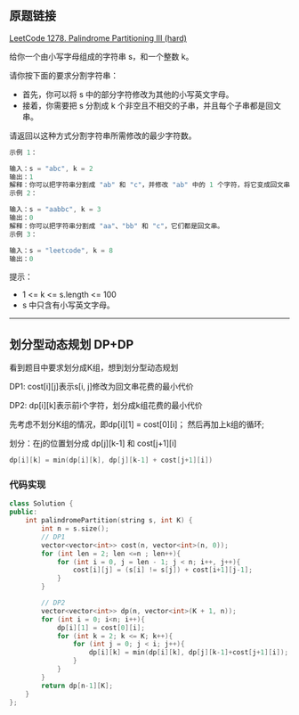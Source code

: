 ## 原题链接

[LeetCode 1278. Palindrome Partitioning III (hard)](https://leetcode-cn.com/problems/palindrome-partitioning-iii/)

给你一个由小写字母组成的字符串 s，和一个整数 k。

请你按下面的要求分割字符串：

- 首先，你可以将 s 中的部分字符修改为其他的小写英文字母。
- 接着，你需要把 s 分割成 k 个非空且不相交的子串，并且每个子串都是回文串。

请返回以这种方式分割字符串所需修改的最少字符数。

```cpp
示例 1：

输入：s = "abc", k = 2
输出：1
解释：你可以把字符串分割成 "ab" 和 "c"，并修改 "ab" 中的 1 个字符，将它变成回文串。
示例 2：

输入：s = "aabbc", k = 3
输出：0
解释：你可以把字符串分割成 "aa"、"bb" 和 "c"，它们都是回文串。
示例 3：

输入：s = "leetcode", k = 8
输出：0
```

提示：

- 1 <= k <= s.length <= 100
- s 中只含有小写英文字母。

---

## 划分型动态规划 DP+DP

看到题目中要求划分成K组，想到划分型动态规划

DP1: cost[i][j]表示s[i, j]修改为回文串花费的最小代价

DP2: dp[i][k]表示前i个字符，划分成k组花费的最小代价

先考虑不划分K组的情况，即dp[i][1] = cost[0][i]；
然后再加上k组的循环;

划分：在j的位置划分成 dp[j][k-1] 和 cost[j+1][i]

```cpp
dp[i][k] = min(dp[i][k], dp[j][k-1] + cost[j+1][i])
```

### 代码实现

```cpp
class Solution {
public:
    int palindromePartition(string s, int K) {
        int n = s.size();
        // DP1
        vector<vector<int>> cost(n, vector<int>(n, 0));
        for (int len = 2; len <=n ; len++){
            for (int i = 0, j = len - 1; j < n; i++, j++){
                cost[i][j] = (s[i] != s[j]) + cost[i+1][j-1];
            }
        }

        // DP2
        vector<vector<int>> dp(n, vector<int>(K + 1, n));
        for (int i = 0; i<n; i++){
            dp[i][1] = cost[0][i];
            for (int k = 2; k <= K; k++){
                for (int j = 0; j < i; j++){
                    dp[i][k] = min(dp[i][k], dp[j][k-1]+cost[j+1][i]);
                }
            }
        }
        return dp[n-1][K];
    }
};
```
